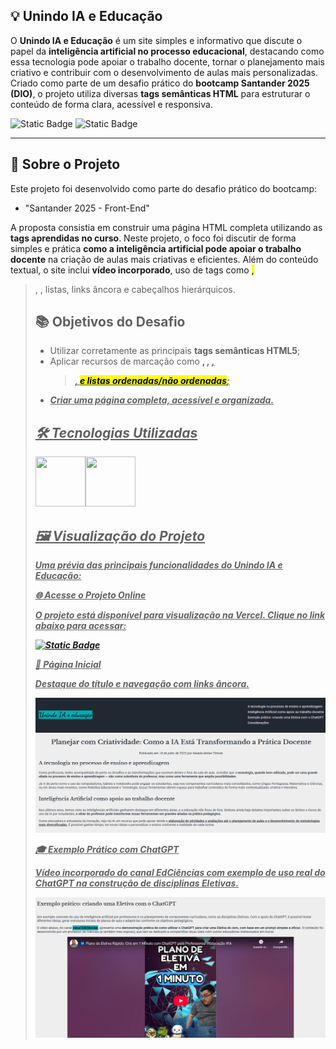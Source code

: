 ## 💡 Unindo IA e Educação

O **Unindo IA e Educação** é um site simples e informativo que discute o papel da **inteligência artificial no processo educacional**, destacando como essa tecnologia pode apoiar o trabalho docente, tornar o planejamento mais criativo e contribuir com o desenvolvimento de aulas mais personalizadas. Criado como parte de um desafio prático do **bootcamp Santander 2025 (DIO)**, o projeto utiliza diversas **tags semânticas HTML** para estruturar o conteúdo de forma clara, acessível e responsiva.

![Static Badge](https://img.shields.io/badge/Conclu%C3%ADdo-label?style=for-the-badge&label=Status) ![Static Badge](https://img.shields.io/badge/Curso-DIO-%23e60000?style=for-the-badge)

<hr>

## 🚀 Sobre o Projeto

Este projeto foi desenvolvido como parte do desafio prático do bootcamp:

* "Santander 2025 - Front-End"

A proposta consistia em construir uma página HTML completa utilizando as **tags aprendidas no curso**. Neste projeto, o foco foi discutir de forma simples e prática **como a inteligência artificial pode apoiar o trabalho docente** na criação de aulas mais criativas e eficientes. Além do conteúdo textual, o site inclui **vídeo incorporado**, uso de tags como <mark>, <blockquote>, <time>, listas, links âncora e cabeçalhos hierárquicos.

## 📚 Objetivos do Desafio

* Utilizar corretamente as principais **tags semânticas HTML5**;
* Aplicar recursos de marcação como **<strong>, <i>, <u>, <blockquote>, <mark> e listas ordenadas/não ordenadas**;
* Criar uma página completa, acessível e organizada.

## 🛠️ Tecnologias Utilizadas

<img src="https://cdn.jsdelivr.net/gh/devicons/devicon@latest/icons/html5/html5-original-wordmark.svg" width="80" height="80"/><img src="https://cdn.jsdelivr.net/gh/devicons/devicon@latest/icons/css3/css3-original-wordmark.svg" width="80" height="80"/>

## 🖼️ Visualização do Projeto

Uma prévia das principais funcionalidades do **Unindo IA e Educação**:

**🌐 Acesse o Projeto Online**

O projeto está disponível para visualização na **Vercel**. Clique no link abaixo para acessar:

<a href="" target="_blank">![Static Badge](https://img.shields.io/badge/Vercel-project?style=for-the-badge&color=A91079)</a>

**📄 Página Inicial**

Destaque do título e navegação com links âncora.

<img src="ia-educacao-home.png" width="600" alt="Página inicial"/>

**🎓 Exemplo Prático com ChatGPT**

Vídeo incorporado do canal EdCiências com exemplo de uso real do ChatGPT na construção de disciplinas Eletivas.

<img src="ia-educacao-video.png" width="600" alt="Vídeo de exemplo sobre uso do ChatGPT"/>
